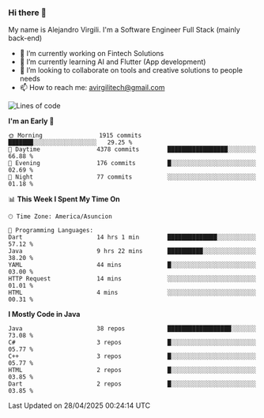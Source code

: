 ### Hi there 👋

My name is Alejandro Virgili. I'm a Software Engineer Full Stack (mainly back-end)


- 🔭 I’m currently working on Fintech Solutions
- 🌱 I’m currently learning AI and Flutter (App development)
- 👯 I’m looking to collaborate on tools and creative solutions to people needs
- 📫 How to reach me: avirgilitech@gmail.com
  
<!--START_SECTION:waka-->
![Lines of code](https://img.shields.io/badge/From%20Hello%20World%20I%27ve%20Written-739.8%20thousand%20lines%20of%20code-blue)

**I'm an Early 🐤** 

```text
🌞 Morning                1915 commits        ███████░░░░░░░░░░░░░░░░░░   29.25 % 
🌆 Daytime                4378 commits        █████████████████░░░░░░░░   66.88 % 
🌃 Evening                176 commits         █░░░░░░░░░░░░░░░░░░░░░░░░   02.69 % 
🌙 Night                  77 commits          ░░░░░░░░░░░░░░░░░░░░░░░░░   01.18 % 
```


📊 **This Week I Spent My Time On** 

```text
🕑︎ Time Zone: America/Asuncion

💬 Programming Languages: 
Dart                     14 hrs 1 min        ██████████████░░░░░░░░░░░   57.12 % 
Java                     9 hrs 22 mins       ██████████░░░░░░░░░░░░░░░   38.20 % 
YAML                     44 mins             █░░░░░░░░░░░░░░░░░░░░░░░░   03.00 % 
HTTP Request             14 mins             ░░░░░░░░░░░░░░░░░░░░░░░░░   01.01 % 
HTML                     4 mins              ░░░░░░░░░░░░░░░░░░░░░░░░░   00.31 % 
```

**I Mostly Code in Java** 

```text
Java                     38 repos            ██████████████████░░░░░░░   73.08 % 
C#                       3 repos             █░░░░░░░░░░░░░░░░░░░░░░░░   05.77 % 
C++                      3 repos             █░░░░░░░░░░░░░░░░░░░░░░░░   05.77 % 
HTML                     2 repos             █░░░░░░░░░░░░░░░░░░░░░░░░   03.85 % 
Dart                     2 repos             █░░░░░░░░░░░░░░░░░░░░░░░░   03.85 % 
```




 Last Updated on 28/04/2025 00:24:14 UTC
<!--END_SECTION:waka-->
